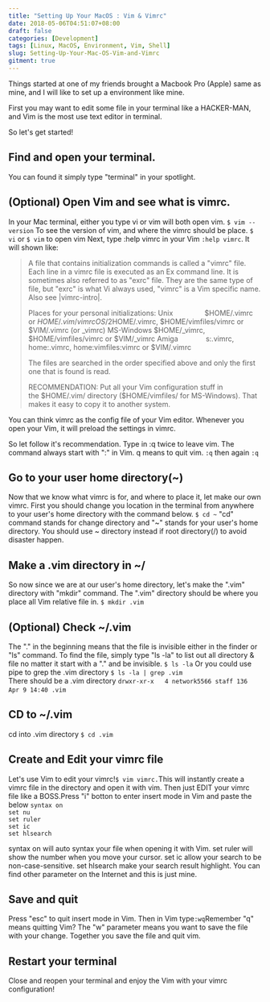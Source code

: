 ```yaml
---
title: "Setting Up Your MacOS : Vim & Vimrc"
date: 2018-05-06T04:51:07+08:00
draft: false
categories: [Development]
tags: [Linux, MacOS, Environment, Vim, Shell]
slug: Setting-Up-Your-Mac-OS-Vim-and-Vimrc
gitment: true
---
```




Things started at one of my friends brought a Macbook Pro (Apple) same as mine, and I will like to set up a environment like mine.

First you may want to edit some file in your terminal like a HACKER-MAN, and Vim is the most use text editor in terminal.

So let's get started!

<h2>Find and open your terminal.‌</h2>
You can found it simply type "terminal" in your spotlight.
<h2>(Optional) Open Vim and see what is vimrc.</h2>
In your Mac terminal, either you type vi or vim will both open vim.
<code>$ vim --version</code>‌
To see the version of vim, and where the vimrc should be place.
<code>$ vi</code> or
<code>$ vim</code>‌ to open vim
Next, type :help vimrc in your Vim
<code>:help vimrc</code>.
It will shown like:
<blockquote>A file that contains initialization commands is called a "vimrc" file. Each line in a vimrc file is executed as an Ex command line. It is sometimes also referred to as "exrc" file. They are the same type of file, but "exrc" is what Vi always used, "vimrc" is a Vim specific name. Also see |vimrc-intro|.

Places for your personal initializations:
Unix                $HOME/.vimrc
or $HOME/.vim/vimrc
OS/2                 $HOME/.vimrc, $HOME/vimfiles/vimrc
or $VIM/.vimrc (or _vimrc)
MS-Windows $HOME/_vimrc, $HOME/vimfiles/vimrc
or $VIM/_vimrc
Amiga              s:.vimrc, home:.vimrc, home:vimfiles:vimrc
or $VIM/.vimrc

The files are searched in the order specified above and only the first one that is found is read.
<p class="p1"><span class="s1">RECOMMENDATION: Put all your Vim configuration stuff in the </span><span class="s1">$HOME/.vim/ directory ($HOME/vimfiles/ for MS-Windows). That makes it</span><span class="s1"><span class="Apple-converted-space"> </span>easy to copy it to another system.</span></p>
</blockquote>
You can think vimrc as the config file of your Vim editor. Whenever you open your Vim, it will preload the settings in vimrc.

So let follow it's recommendation.
Type in :q twice to leave vim. The command always start with ":" in Vim. q means to quit vim.
<code>:q</code> then again <code>:q</code>‌


<h2> Go to your user home directory(~)</h2>
Now that we know what vimrc is for, and where to place it, let make our own vimrc. First you should change you location in the terminal from anywhere to your user's home directory with the command below.
<code>$ cd ~</code>
"cd" command stands for change directory and "~" stands for your user's home directory.‌ You should use ~ directory instead if root directory(/) to avoid disaster happen.
	<h2>Make a .vim directory in ~/</h2>
So now since we are at our user's home directory, let's make the ".vim" directory with "mkdir" command. The ".vim" directory should be where you place all Vim relative file in.
<code>$ mkdir .vim</code>‌
	<h2>(Optional) Check ~/.vim</h2>
The "." in the beginning means that the file is invisible either in the finder or "ls" command. To find the file, simply type "ls -la" to list out all directory & file no matter it start with a "." and be invisible.
<code>$ ls -la</code>
Or you could use pipe to grep the .vim directory
<code>$ ls -la | grep .vim
</code>
There should be a .vim directory
<code>drwxr-xr-x   4 network5566 staff 136 Apr 9 14:40 .vim</code>‌
	<h2>CD to ~/.vim</h2>
cd into .vim directory
<code>$ cd .vim</code>
	<h2>Create and Edit your vimrc file</h2>
Let's use Vim to edit your vimrc!<code>$ vim vimrc.</code>This will instantly create a vimrc file in the directory and open it with vim.‌ Then just EDIT your vimrc file like a BOSS.Press "i" botton to enter insert mode in Vim and paste the below
<code>syntax on
set nu
set ruler
set ic
set hlsearch</code>

syntax on will auto syntax your file when opening it with Vim.
set ruler will show the number when you move your cursor.
set ic allow your search to be non-case-sensitive.
set hlsearch make your search result highlight.‌‌‌‌
You can find other parameter on the Internet and this is just mine.
	<h2>Save and quit</h2>
Press "esc" to quit insert mode in Vim. Then in Vim type<code>:wq</code>Remember "q" means quitting Vim? The "w" parameter means you want to save the file with your change. Together you save the file and quit vim.‌
	<h2>Restart your terminal</h2>
Close and reopen your terminal and enjoy the Vim with your vimrc configuration!
